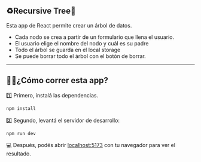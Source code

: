 ## ♻️Recursive Tree🌲

Esta app de React permite crear un árbol de datos.
- Cada nodo se crea a partir de un formulario que llena el usuario.
- El usuario elige el nombre del nodo y cuál es su padre
- Todo el árbol se guarda en el local storage
- Se puede borrar todo el árbol con el botón de borrar.

----

## 🏃‍♂️¿Cómo correr esta app?

1️⃣ Primero, instalá las dependencias.
```bash
npm install
```
2️⃣ Segundo, levantá el servidor de desarrollo:

```bash
npm run dev
```

💻 Después, podés abrir [localhost:5173](http://localhost:5173) con tu navegador para ver el resultado.
